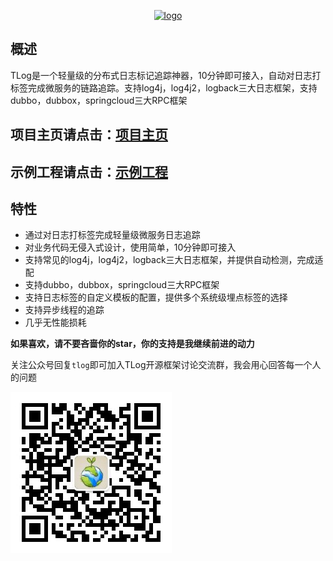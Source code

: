 <p align="center">
<a href="https://bryan31.gitee.io/tlog">
    <img width="500" src="https://bryan31.gitee.io/tlog/media/logo1.png" alt="logo">
</a>
</p>

## 概述
TLog是一个轻量级的分布式日志标记追踪神器，10分钟即可接入，自动对日志打标签完成微服务的链路追踪。支持log4j，log4j2，logback三大日志框架，支持dubbo，dubbox，springcloud三大RPC框架

## 项目主页请点击：[项目主页](http://bryan31.gitee.io/tlog-website/)
## 示例工程请点击：[示例工程](https://gitee.com/bryan31/tlog-example)

## 特性
* 通过对日志打标签完成轻量级微服务日志追踪
* 对业务代码无侵入式设计，使用简单，10分钟即可接入
* 支持常见的log4j，log4j2，logback三大日志框架，并提供自动检测，完成适配
* 支持dubbo，dubbox，springcloud三大RPC框架
* 支持日志标签的自定义模板的配置，提供多个系统级埋点标签的选择
* 支持异步线程的追踪
* 几乎无性能损耗


**如果喜欢，请不要吝啬你的star，你的支持是我继续前进的动力**

关注公众号回复`tlog`即可加入TLog开源框架讨论交流群，我会用心回答每一个人的问题

![offIical-wx](static/img/offical-wx.jpg)

